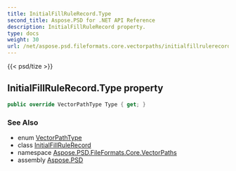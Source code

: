 ```yaml
---
title: InitialFillRuleRecord.Type
second_title: Aspose.PSD for .NET API Reference
description: InitialFillRuleRecord property. 
type: docs
weight: 30
url: /net/aspose.psd.fileformats.core.vectorpaths/initialfillrulerecord/type/
---
```

{{< psd/tize >}}
## InitialFillRuleRecord.Type property

```csharp
public override VectorPathType Type { get; }
```

### See Also

* enum [VectorPathType](../../vectorpathtype/)
* class [InitialFillRuleRecord](../)
* namespace [Aspose.PSD.FileFormats.Core.VectorPaths](../../initialfillrulerecord/)
* assembly [Aspose.PSD](../../../)


